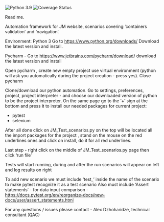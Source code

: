 ![Python 3.9](https://img.shields.io/badge/python-3.9-blue.svg)
![Coverage Status](https://s3.amazonaws.com/assets.coveralls.io/badges/coveralls_70.svg)

Read me.

Automation framework for JM website, scenarios covering ‘containers validation’ and ‘navigation’.

Environment:
Python 3 Go to https://www.python.org/downloads/    Download the latest version and install.


Pycharm - Go to https://www.jetbrains.com/pycharm/download/ download the latest version and install


Open pycharm , create new empty project use virtual environment (python will ask you automatically during the project creation - press yes). Close pycharm

Clone/download our python automation.
Go to settings, preferences, project, project interpreter - and choose our downloaded version of python to be the project interpreter. 
On the same page go to the ‘+’ sign at the bottom and press it to install our needed packages for current project:
- pytest 
- selenium 

After all done click on JM_Test_scenarios.py on the top will be located all the import packages for the project , stand on the mouse on the red underlines ones and click on install, do it for all red underlines.

Last step - right click on the middle of JM_Test_scenarios.py page then click ‘run file’

Tests will start running, during and after the run scenarios will appear on left and log results on right


To add new scenario we must include ‘test_’ inside the name of the scenario to make pytest recognize it as a test scenario
Also must include ‘Assert statements’ - for data input comparison - 
https://docs.pytest.org/en/reorganize-docs/new-docs/user/assert_statements.html


For any questions / issues please contact - Alex Dzhoharidze, technical consultant (QAC)
